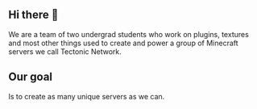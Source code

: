 ## Hi there 👋

We are a team of two undergrad students who work on plugins, textures and most other things used to create and power a group of Minecraft servers we call Tectonic Network.<br>
## Our goal
Is to create as many unique servers as we can.
